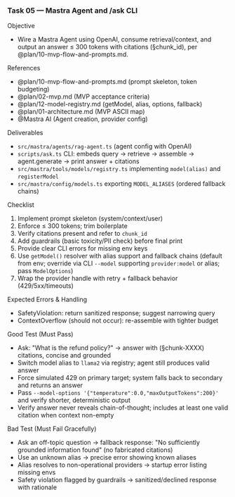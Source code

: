 ### Task 05 — Mastra Agent and /ask CLI

Objective
- Wire a Mastra Agent using OpenAI, consume retrieval/context, and output an answer ≤ 300 tokens with citations (§chunk_id), per @plan/10-mvp-flow-and-prompts.md.

References
- @plan/10-mvp-flow-and-prompts.md (prompt skeleton, token budgeting)
- @plan/02-mvp.md (MVP acceptance criteria)
- @plan/12-model-registry.md (getModel, alias, options, fallback)
- @plan/01-architecture.md (MVP ASCII map)
- @Mastra AI (Agent creation, provider config)

Deliverables
- `src/mastra/agents/rag-agent.ts` (agent config with OpenAI)
- `scripts/ask.ts` CLI: embeds query → retrieve → assemble → agent.generate → print answer + citations
 - `src/mastra/tools/models/registry.ts` implementing `model(alias)` and `registerModel`
 - `src/mastra/config/models.ts` exporting `MODEL_ALIASES` (ordered fallback chains)

Checklist
1. Implement prompt skeleton (system/context/user)
2. Enforce ≤ 300 tokens; trim boilerplate
3. Verify citations present and refer to `chunk_id`
4. Add guardrails (basic toxicity/PII check) before final print
5. Provide clear CLI errors for missing env keys
 6. Use `getModel()` resolver with alias support and fallback chains (default from env; override via CLI `--model` supporting `provider:model` or alias; pass `ModelOptions`)
 7. Wrap the provider handle with retry + fallback behavior (429/5xx/timeouts)

Expected Errors & Handling
- SafetyViolation: return sanitized response; suggest narrowing query
- ContextOverflow (should not occur): re-assemble with tighter budget

Good Test (Must Pass)
- Ask: "What is the refund policy?" → answer with (§chunk-XXXX) citations, concise and grounded
 - Switch model alias to `llama2` via registry; agent still produces valid answer
 - Force simulated 429 on primary target; system falls back to secondary and returns an answer
 - Pass `--model-options '{"temperature":0.0,"maxOutputTokens":200}'` and verify shorter, deterministic output
 - Verify answer never reveals chain-of-thought; includes at least one valid citation when context non-empty

Bad Test (Must Fail Gracefully)
- Ask an off-topic question → fallback response: "No sufficiently grounded information found" (no fabricated citations)
 - Use an unknown alias → precise error showing known aliases
 - Alias resolves to non-operational providers → startup error listing missing envs
 - Safety violation flagged by guardrails → sanitized/declined response with rationale



